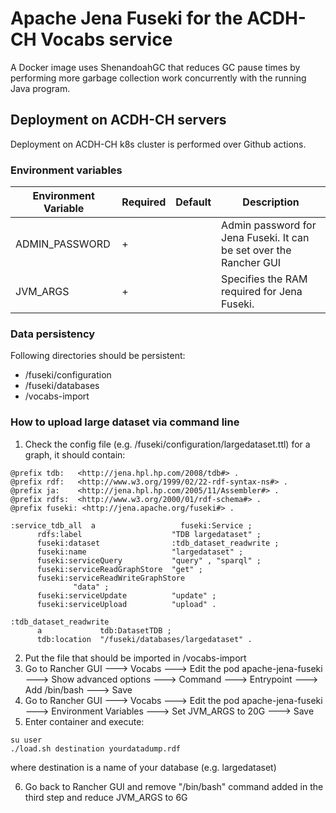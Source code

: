 # Apache Jena Fuseki for the ACDH-CH Vocabs service

A Docker image uses ShenandoahGC that reduces GC pause times by performing more garbage collection work concurrently with the running Java program.

## Deployment on ACDH-CH servers

Deployment on ACDH-CH k8s cluster is performed over Github actions.

### Environment variables

| Environment Variable | Required | Default | Description                                                            |
|----------------------|----------|---------|------------------------------------------------------------------------|
| ADMIN_PASSWORD       |    +     |         | Admin password for Jena Fuseki. It can be set over the Rancher GUI     |
| JVM_ARGS             |    +     |         | Specifies the RAM required for Jena Fuseki.                            |

### Data persistency

Following directories should be persistent:
 - /fuseki/configuration 
 - /fuseki/databases
 -  /vocabs-import

### How to upload large dataset via command line

1. Check the config file (e.g. /fuseki/configuration/largedataset.ttl) for a graph, it should contain:

  ```@prefix :      <http://base/#> .
@prefix tdb:   <http://jena.hpl.hp.com/2008/tdb#> .
@prefix rdf:   <http://www.w3.org/1999/02/22-rdf-syntax-ns#> .
@prefix ja:    <http://jena.hpl.hp.com/2005/11/Assembler#> .
@prefix rdfs:  <http://www.w3.org/2000/01/rdf-schema#> .
@prefix fuseki: <http://jena.apache.org/fuseki#> .

:service_tdb_all  a                   fuseki:Service ;
        rdfs:label                    "TDB largedataset" ;
        fuseki:dataset                :tdb_dataset_readwrite ;
        fuseki:name                   "largedataset" ;
        fuseki:serviceQuery           "query" , "sparql" ;
        fuseki:serviceReadGraphStore  "get" ;
        fuseki:serviceReadWriteGraphStore
                "data" ;
        fuseki:serviceUpdate          "update" ;
        fuseki:serviceUpload          "upload" .

:tdb_dataset_readwrite
        a             tdb:DatasetTDB ;
        tdb:location  "/fuseki/databases/largedataset" .
  ```
2. Put the file that should be imported in /vocabs-import
3. Go to Rancher GUI ---> Vocabs ---> Edit the pod apache-jena-fuseki ---> Show advanced options ---> Command ---> Entrypoint ---> Add /bin/bash ---> Save
4. Go to Rancher GUI ---> Vocabs ---> Edit the pod apache-jena-fuseki ---> Environment Variables ---> Set JVM_ARGS to 20G ---> Save
5. Enter container and execute:
```
su user
./load.sh destination yourdatadump.rdf 	
```
where destination is a name of your database (e.g. largedataset)

6. Go back to Rancher GUI and remove  "/bin/bash" command added in the third step and reduce JVM_ARGS to 6G
